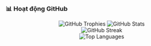 

### 📊 Hoạt động GitHub

<p align="center">
  <img src="https://github-profile-trophy.vercel.app/?username=StephenSouth13&theme=tokyonight&no-frame=true&no-bg=true&margin-w=4" alt="GitHub Trophies" />
  <img src="https://github-readme-stats.vercel.app/api?username=StephenSouth13&theme=tokyonight&show_icons=true&hide_border=true&border_radius=12" alt="GitHub Stats" />
  <br/>
  <img src="https://github-readme-streak-stats.herokuapp.com?user=StephenSouth13&theme=tokyonight&hide_border=true&border_radius=12&date_format=M%20j%5B%2C%20Y%5D" alt="GitHub Streak" />
  <br/>
  <img src="https://github-readme-stats.vercel.app/api/top-langs/?username=StephenSouth13&layout=compact&theme=tokyonight&hide_border=true&border_radius=12&langs_count=8" alt="Top Languages" />
</p>

